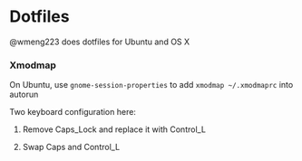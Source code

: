 # Dotfiles
@wmeng223 does dotfiles for Ubuntu and OS X


### Xmodmap

On Ubuntu, use `gnome-session-properties` to add `xmodmap ~/.xmodmaprc` into autorun

Two keyboard configuration here:

1. Remove Caps_Lock  and replace it with Control_L

2. Swap Caps and Control_L 

